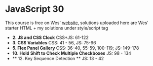# JavaScript 30

This course is free on Wes' [website](https://javascript30.com/ "JavaScript 30"), solutions uploaded here are Wes' starter HTML + my solutions under style/script tag

- **2. JS and CSS Clock** CSS+JS: 61-122
- **3. CSS Variables** CSS: 41 - 56, JS: 75-96
- **5. Flex Panel Gallery** CSS: 36-40, 55-59, 100-119; JS: 149-178
- **10. Hold Shift to Check Multiple Checkboxes** JS: 98 - 134
- ** 12. Key Sequence Detection ** JS: 13 - 42
